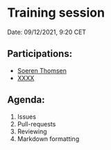 # Training session

Date: 09/12/2021, 9:20 CET

## Participations: 
- [Soeren Thomsen](https://github.com/soerenthomsen)
- [XXXX](https://github.com/XXX)

## Agenda:
1. Issues
2. Pull-requests
3. Reviewing
4. Markdown formatting
